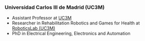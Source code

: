 ### Universidad Carlos III de Madrid (UC3M)

- Assistant Professor at [UC3M](https://www.uc3m.es)
- Researcher in Rehabilitation Robotics and Games for Health at [RoboticsLab (UC3M)](http://roboticslab.uc3m.es/roboticslab/people/e-d-ona)
- PhD in Electrical Engineering, Electronics and Automation
<!-- - [CV (html)](cv/JuanGVictoresCV.html) / [CV (pdf)](cv/JuanGVictoresCV.pdf)
